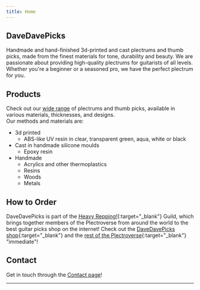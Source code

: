 ```yaml
---
title: Home
---
```

## DaveDavePicks

Handmade and hand-finished 3d-printed and cast plectrums and thumb picks, made from the finest materials for tone, durability and beauty. We are passionate about providing high-quality plectrums for guitarists of all levels. Whether you're a beginner or a seasoned pro, we have the perfect plectrum for you.

## Products

Check out our [wide range](products.md) of plectrums and thumb picks, available in various materials, thicknesses, and designs. 
<br>Our methods and materials are:
- 3d printed
  - ABS-like UV resin in clear, transparent green, aqua, white or black
- Cast in handmade silicone moulds
  - Epoxy resin
- Handmade
  - Acrylics and other thermoplastics
  - Resins
  - Woods
  - Metals

## How to Order

DaveDavePicks is part of the [Heavy Repping!](https://www.heavyrepping.com){:target="_blank"}  Guild, which brings together members of the Plectroverse from around the world to the best guitar picks shop on the internet! Check out the [DaveDavePicks shop](https://www.heavyrepping.com/shop/store/davedavepicks/){:target="_blank"} and the [rest of the Plectroverse](https://www.heavyrepping.com/shop/plectroverse-makers/){:target="_blank"} "immediate"!

## Contact

Get in touch through the [Contact page](contact.md)!

---